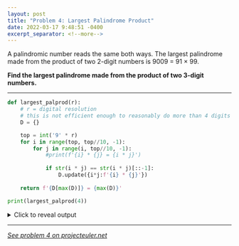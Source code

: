 ```yaml
---
layout: post
title: "Problem 4: Largest Palindrome Product"
date: 2022-03-17 9:48:51 -0400
excerpt_separator: <!--more-->
---
```

A palindromic number reads the same both ways. The largest palindrome made from the product of two 2-digit numbers is 9009 = 91 × 99.

**Find the largest palindrome made from the product of two 3-digit numbers.**
<!--more-->

***

```py
def largest_palprod(r):
    # r = digital resolution
    # this is not efficient enough to reasonably do more than 4 digits
    D = {}

    top = int('9' * r)
    for i in range(top, top//10, -1):
        for j in range(i, top//10, -1):
            #print(f'{i} * {j} = {i * j}')
                  
            if str(i * j) == str(i * j)[::-1]:
                D.update({i*j:f'{i} * {j}'})
        
    return f'{D[max(D)]} = {max(D)}'

print(largest_palprod(4))
```

<details> 
  <summary>Click to reveal output</summary>
  {% highlight py%}
  9999 * 9901 = 99000099{% endhighlight %}
</details>

***

*[See problem 4 on projecteuler.net](https://projecteuler.net/problem=4)*